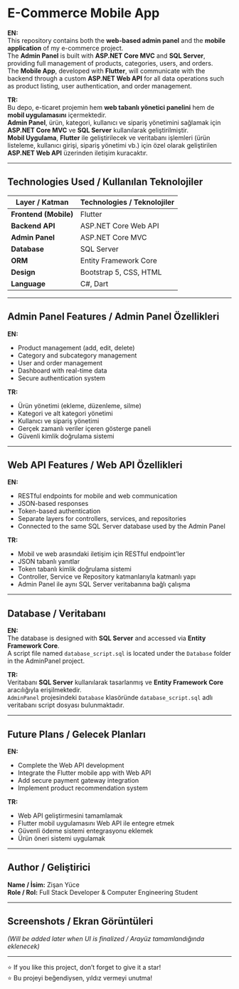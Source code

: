 #  E-Commerce Mobile App  

**EN:**  
This repository contains both the **web-based admin panel** and the **mobile application** of my e-commerce project.  
The **Admin Panel** is built with **ASP.NET Core MVC** and **SQL Server**, providing full management of products, categories, users, and orders.  
The **Mobile App**, developed with **Flutter**, will communicate with the backend through a custom **ASP.NET Web API** for all data operations such as product listing, user authentication, and order management.

**TR:**  
Bu depo, e-ticaret projemin hem **web tabanlı yönetici panelini** hem de **mobil uygulamasını** içermektedir.  
**Admin Panel**, ürün, kategori, kullanıcı ve sipariş yönetimini sağlamak için **ASP.NET Core MVC** ve **SQL Server** kullanılarak geliştirilmiştir.  
**Mobil Uygulama**, **Flutter** ile geliştirilecek ve veritabanı işlemleri (ürün listeleme, kullanıcı girişi, sipariş yönetimi vb.) için özel olarak geliştirilen **ASP.NET Web API** üzerinden iletişim kuracaktır.

---

## Technologies Used / Kullanılan Teknolojiler

| Layer / Katman | Technologies / Teknolojiler |
|----------------|-----------------------------|
| **Frontend (Mobile)** | Flutter |
| **Backend API** | ASP.NET Core Web API |
| **Admin Panel** | ASP.NET Core MVC |
| **Database** | SQL Server |
| **ORM** | Entity Framework Core |
| **Design** | Bootstrap 5, CSS, HTML |
| **Language** | C#, Dart |

---

## Admin Panel Features / Admin Panel Özellikleri

**EN:**  
- Product management (add, edit, delete)  
- Category and subcategory management  
- User and order management  
- Dashboard with real-time data  
- Secure authentication system  

**TR:**  
- Ürün yönetimi (ekleme, düzenleme, silme)  
- Kategori ve alt kategori yönetimi  
- Kullanıcı ve sipariş yönetimi  
- Gerçek zamanlı veriler içeren gösterge paneli  
- Güvenli kimlik doğrulama sistemi  

---

## Web API Features / Web API Özellikleri

**EN:**  
- RESTful endpoints for mobile and web communication  
- JSON-based responses  
- Token-based authentication  
- Separate layers for controllers, services, and repositories  
- Connected to the same SQL Server database used by the Admin Panel  

**TR:**  
- Mobil ve web arasındaki iletişim için RESTful endpoint’ler  
- JSON tabanlı yanıtlar  
- Token tabanlı kimlik doğrulama sistemi  
- Controller, Service ve Repository katmanlarıyla katmanlı yapı  
- Admin Panel ile aynı SQL Server veritabanına bağlı çalışma  

---

## Database / Veritabanı

**EN:**  
The database is designed with **SQL Server** and accessed via **Entity Framework Core**.  
A script file named `database_script.sql` is located under the `Database` folder in the AdminPanel project.  

**TR:**  
Veritabanı **SQL Server** kullanılarak tasarlanmış ve **Entity Framework Core** aracılığıyla erişilmektedir.  
`AdminPanel` projesindeki `Database` klasöründe `database_script.sql` adlı veritabanı script dosyası bulunmaktadır.  

---

## Future Plans / Gelecek Planları

**EN:**  
- Complete the Web API development  
- Integrate the Flutter mobile app with Web API  
- Add secure payment gateway integration  
- Implement product recommendation system  

**TR:**  
- Web API geliştirmesini tamamlamak  
- Flutter mobil uygulamasını Web API ile entegre etmek  
- Güvenli ödeme sistemi entegrasyonu eklemek  
- Ürün öneri sistemi uygulamak  

---

## Author / Geliştirici

**Name / İsim:** Zişan Yüce  
**Role / Rol:** Full Stack Developer & Computer Engineering Student  

---

## Screenshots / Ekran Görüntüleri
*(Will be added later when UI is finalized / Arayüz tamamlandığında eklenecek)*  

---

⭐ If you like this project, don’t forget to give it a star!  
⭐ Bu projeyi beğendiysen, yıldız vermeyi unutma!


